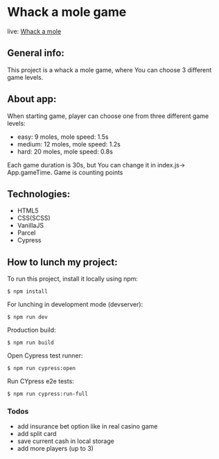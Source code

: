 # Whack a mole game

live: [Whack a mole](https://krzysztofkot.github.io/whack-a-mole/)

## General info:
This project is a whack a mole game, where You can choose 3 different game levels.

## About app:
When starting game, player can choose one from three different game levels:
- easy: 9 moles, mole speed: 1.5s
- medium: 12 moles, mole speed: 1.2s
- hard: 20 moles, mole speed: 0.8s

Each game duration is 30s, but You can change it in index.js-> App.gameTime. 
Game is counting points 

## Technologies:
 - HTML5 
 - CSS(SCSS)
 - VanillaJS
 - Parcel
 - Cypress

 
## How to lunch my project:
 To run this project, install it locally using npm:
 ```
 $ npm install
 ```
 For lunching in development mode (devserver):
 ```
 $ npm run dev
 ```
 Production build:
 ```
 $ npm run build
 ```
 Open Cypress test runner:
 ```
 $ npm run cypress:open
```
Run CYpress e2e tests:
 ```
$ npm run cypress:run-full
 ```

### Todos

 - add insurance bet option like in real casino game
 - add split card
 - save current cash in local storage
 - add more players (up to 3)


